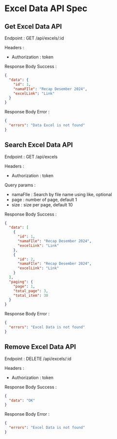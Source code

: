 # Excel Data API Spec

## Get Excel Data API

Endpoint : GET /api/excels/:id

Headers :

- Authorization : token

Response Body Success :

```json
{
  "data": {
    "id": 1,
    "namaFIle": "Recap Desember 2024",
    "excelLink": "Link"
  }
}
```

Response Body Error :

```json
{
  "errors": "Data Excel is not found"
}
```

## Search Excel Data API

Endpoint : GET /api/excels

Headers :

- Authorization : token

Query params :

- namaFIle : Search by file name using like, optional
- page : number of page, default 1
- size : size per page, default 10

Response Body Success :

```json
{
  "data": [
    {
      "id": 1,
      "namaFIle": "Recap Desember 2024",
      "excelLink": "Link"
    },
    {
      "id": 2,
      "namaFIle": "Recap Desember 2024",
      "excelLink": "Link"
    }
  ],
  "paging": {
    "page": 1,
    "total_page": 3,
    "total_item": 30
  }
}
```

Response Body Error :

```json
{
  "errors": "Excel Data is not found"
}
```

## Remove Excel Data API

Endpoint : DELETE /api/excels/:id

Headers :

- Authorization : token

Response Body Success :

```json
{
  "data": "OK"
}
```

Response Body Error :

```json
{
  "errors": "Excel Data is not found"
}
```
